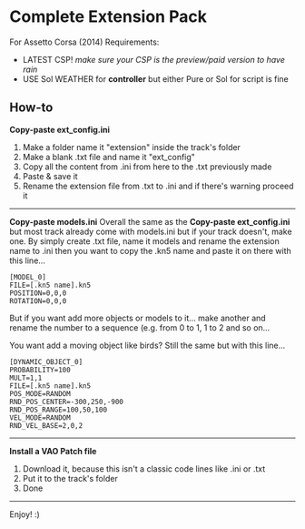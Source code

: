 # Complete Extension Pack
For Assetto Corsa (2014) Requirements:
- LATEST CSP! *make sure your CSP is the preview/paid version to have rain*
- USE Sol WEATHER for **controller** but either Pure or Sol for script is fine

## How-to
**Copy-paste ext_config.ini**
1. Make a folder name it "extension" inside the track's folder
2. Make a blank .txt file and name it "ext_config"
3. Copy all the content from .ini from here to the .txt previously made
4. Paste & save it
5. Rename the extension file from .txt to .ini and if there's warning proceed it
--------------------------------------------------------------------------------
**Copy-paste models.ini**
Overall the same as the **Copy-paste ext_config.ini** but most track already
come with models.ini but if your track doesn't, make one. By simply create .txt file, name it models and rename the extension name to .ini
then you want to copy the .kn5 name and paste it on there with this line...
```
[MODEL_0]
FILE=[.kn5 name].kn5
POSITION=0,0,0
ROTATION=0,0,0
```
But if you want add more objects or models to it... make another and rename the number to a sequence
(e.g. from 0 to 1, 1 to 2 and so on...

You want add a moving object like birds? Still the same but with this line...
```
[DYNAMIC_OBJECT_0]
PROBABILITY=100
MULT=1,1
FILE=[.kn5 name].kn5
POS_MODE=RANDOM
RND_POS_CENTER=-300,250,-900
RND_POS_RANGE=100,50,100
VEL_MODE=RANDOM
RND_VEL_BASE=2,0,2
```
--------------------------------------------------------------------------------
**Install a VAO Patch file**
1. Download it, because this isn't a classic code lines like .ini or .txt
2. Put it to the track's folder
3. Done
--------------------------------------------------------------------------------

Enjoy! :)
